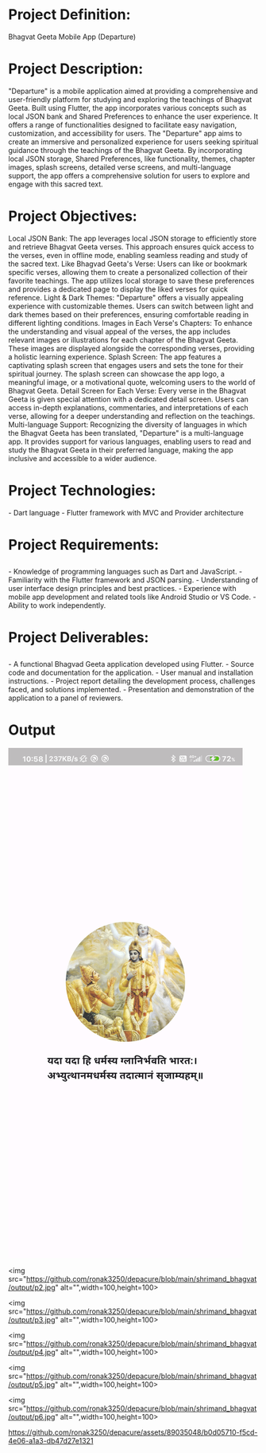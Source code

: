 <h1>Project Definition:</h1><p>
 Bhagvat Geeta Mobile App (Departure)</p>
 <h1>
Project Description:
</h1>
<p>
"Departure" is a mobile application aimed at providing a comprehensive and user-friendly
platform for studying and exploring the teachings of Bhagvat Geeta. Built using Flutter, the app
incorporates various concepts such as local JSON bank and Shared Preferences to enhance the
user experience. It offers a range of functionalities designed to facilitate easy navigation,
customization, and accessibility for users.
The "Departure" app aims to create an immersive and personalized experience for users seeking
spiritual guidance through the teachings of the Bhagvat Geeta. By incorporating local JSON
storage, Shared Preferences, like functionality, themes, chapter images, splash screens, detailed
verse screens, and multi-language support, the app offers a comprehensive solution for users to
explore and engage with this sacred text.</p>
<h1>
Project Objectives:</h1>
<p>
Local JSON Bank: The app leverages local JSON storage to efficiently store and retrieve
Bhagvat Geeta verses. This approach ensures quick access to the verses, even in offline mode,
enabling seamless reading and study of the sacred text.
Like Bhagvad Geeta's Verse: Users can like or bookmark specific verses, allowing them to
create a personalized collection of their favorite teachings. The app utilizes local storage to save
these preferences and provides a dedicated page to display the liked verses for quick reference.
Light & Dark Themes: "Departure" offers a visually appealing experience with customizable
themes. Users can switch between light and dark themes based on their preferences, ensuring
comfortable reading in different lighting conditions.
Images in Each Verse's Chapters: To enhance the understanding and visual appeal of the
verses, the app includes relevant images or illustrations for each chapter of the Bhagvat Geeta.
These images are displayed alongside the corresponding verses, providing a holistic learning
experience.
Splash Screen: The app features a captivating splash screen that engages users and sets the tone
for their spiritual journey. The splash screen can showcase the app logo, a meaningful image, or
a motivational quote, welcoming users to the world of Bhagvat Geeta.
Detail Screen for Each Verse: Every verse in the Bhagvat Geeta is given special attention with
a dedicated detail screen. Users can access in-depth explanations, commentaries, and
interpretations of each verse, allowing for a deeper understanding and reflection on the
teachings.
Multi-language Support: Recognizing the diversity of languages in which the Bhagvat Geeta
has been translated, "Departure" is a multi-language app. It provides support for various
languages, enabling users to read and study the Bhagvat Geeta in their preferred language,
making the app inclusive and accessible to a wider audience.</p>


<h1>
Project Technologies:</h1>
<p>
- Dart language
- Flutter framework with MVC and Provider architecture
</p>
<h1>

Project Requirements:
</h1>
<p>
- Knowledge of programming languages such as Dart and JavaScript.
- Familiarity with the Flutter framework and JSON parsing.
- Understanding of user interface design principles and best practices.
- Experience with mobile app development and related tools like Android Studio or VS Code.
- Ability to work independently.
</p>
<h1>

Project Deliverables:
</h1>
<p>
- A functional Bhagvad Geeta application developed using Flutter.
- Source code and documentation for the application.
- User manual and installation instructions.
- Project report detailing the development process, challenges faced, and solutions implemented.
- Presentation and demonstration of the application to a panel of reviewers.
</p>
<h1>Output</h1>
<p float="left">
<img src="https://github.com/ronak3250/depacure/blob/main/shrimand_bhagvat/output/p1.jpg" alt="",width=100,height=100>
  
<img src="https://github.com/ronak3250/depacure/blob/main/shrimand_bhagvat/output/p2.jpg" alt="",width=100,height=100>

<img src="https://github.com/ronak3250/depacure/blob/main/shrimand_bhagvat/output/p3.jpg" alt="",width=100,height=100>

<img src="https://github.com/ronak3250/depacure/blob/main/shrimand_bhagvat/output/p4.jpg" alt="",width=100,height=100>

<img src="https://github.com/ronak3250/depacure/blob/main/shrimand_bhagvat/output/p5.jpg" alt="",width=100,height=100>

<img src="https://github.com/ronak3250/depacure/blob/main/shrimand_bhagvat/output/p6.jpg" alt="",width=100,height=100>

</p>
<p>

  

https://github.com/ronak3250/depacure/assets/89035048/b0d05710-f5cd-4e06-a1a3-db47d27e1321


</p>
